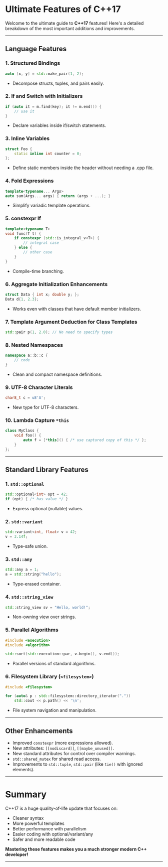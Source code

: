 # Ultimate Features of C++17

Welcome to the ultimate guide to **C++17** features! Here's a detailed breakdown of the most important additions and improvements.

---

## Language Features

### 1. Structured Bindings
```cpp
auto [x, y] = std::make_pair(1, 2);
```
- Decompose structs, tuples, and pairs easily.

### 2. If and Switch with Initializers
```cpp
if (auto it = m.find(key); it != m.end()) {
    // use it
}
```
- Declare variables inside if/switch statements.

### 3. Inline Variables
```cpp
struct Foo {
    static inline int counter = 0;
};
```
- Define static members inside the header without needing a .cpp file.

### 4. Fold Expressions
```cpp
template<typename... Args>
auto sum(Args... args) { return (args + ...); }
```
- Simplify variadic template operations.

### 5. constexpr If
```cpp
template<typename T>
void func(T t) {
    if constexpr (std::is_integral_v<T>) {
        // integral case
    } else {
        // other case
    }
}
```
- Compile-time branching.

### 6. Aggregate Initialization Enhancements
```cpp
struct Data { int x; double y; };
Data d{1, 2.3};
```
- Works even with classes that have default member initializers.

### 7. Template Argument Deduction for Class Templates
```cpp
std::pair p(1, 2.0); // No need to specify types
```

### 8. Nested Namespaces
```cpp
namespace a::b::c {
    // code
}
```
- Clean and compact namespace definitions.

### 9. UTF-8 Character Literals
```cpp
char8_t c = u8'A';
```
- New type for UTF-8 characters.

### 10. Lambda Capture `*this`
```cpp
class MyClass {
    void foo() {
        auto f = [*this]() { /* use captured copy of this */ };
    }
};
```

---

## Standard Library Features

### 1. `std::optional`
```cpp
std::optional<int> opt = 42;
if (opt) { /* has value */ }
```
- Express optional (nullable) values.

### 2. `std::variant`
```cpp
std::variant<int, float> v = 42;
v = 3.14f;
```
- Type-safe union.

### 3. `std::any`
```cpp
std::any a = 1;
a = std::string("hello");
```
- Type-erased container.

### 4. `std::string_view`
```cpp
std::string_view sv = "Hello, world!";
```
- Non-owning view over strings.

### 5. Parallel Algorithms
```cpp
#include <execution>
#include <algorithm>

std::sort(std::execution::par, v.begin(), v.end());
```
- Parallel versions of standard algorithms.

### 6. Filesystem Library (`<filesystem>`)
```cpp
#include <filesystem>

for (auto& p : std::filesystem::directory_iterator("."))
    std::cout << p.path() << '\n';
```
- File system navigation and manipulation.

---

## Other Enhancements

- Improved `constexpr` (more expressions allowed).
- New attributes: `[[nodiscard]]`, `[[maybe_unused]]`.
- New standard attributes for control over compiler warnings.
- `std::shared_mutex` for shared read access.
- Improvements to `std::tuple`, `std::pair` (like `tie()` with ignored elements).

---

# Summary

C++17 is a huge quality-of-life update that focuses on:
- Cleaner syntax
- More powerful templates
- Better performance with parallelism
- Easier coding with optional/variant/any
- Safer and more readable code

**Mastering these features makes you a much stronger modern C++ developer!**

---
